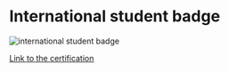# International student badge

![international student badge](https://github.com/user-attachments/assets/8d1783ae-8a8e-4b4e-b3fd-6d7e6f6c289c)

[Link to the certification](https://bestr.it/award/show/0Z3jzLeGQHmLcc74NB9Gvw)
